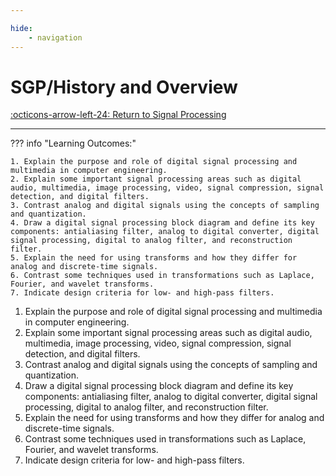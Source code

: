 ```yaml
---

hide:
    - navigation 
---
```

# SGP/History and Overview

[:octicons-arrow-left-24: Return to Signal Processing](/Bodies-of-Knowledge/Signal-Processing/)

---

??? info "Learning Outcomes:"

    1. Explain the purpose and role of digital signal processing and multimedia in computer engineering.
    2. Explain some important signal processing areas such as digital audio, multimedia, image processing, video, signal compression, signal detection, and digital filters.
    3. Contrast analog and digital signals using the concepts of sampling and quantization.
    4. Draw a digital signal processing block diagram and define its key components: antialiasing filter, analog to digital converter, digital signal processing, digital to analog filter, and reconstruction filter.
    5. Explain the need for using transforms and how they differ for analog and discrete-time signals.
    6. Contrast some techniques used in transformations such as Laplace, Fourier, and wavelet transforms.
    7. Indicate design criteria for low- and high-pass filters.

1. Explain the purpose and role of digital signal processing and multimedia in computer engineering.
2. Explain some important signal processing areas such as digital audio, multimedia, image processing, video, signal compression, signal detection, and digital filters.
3. Contrast analog and digital signals using the concepts of sampling and quantization.
4. Draw a digital signal processing block diagram and define its key components: antialiasing filter, analog to digital converter, digital signal processing, digital to analog filter, and reconstruction filter.
5. Explain the need for using transforms and how they differ for analog and discrete-time signals.
6. Contrast some techniques used in transformations such as Laplace, Fourier, and wavelet transforms.
7. Indicate design criteria for low- and high-pass filters.